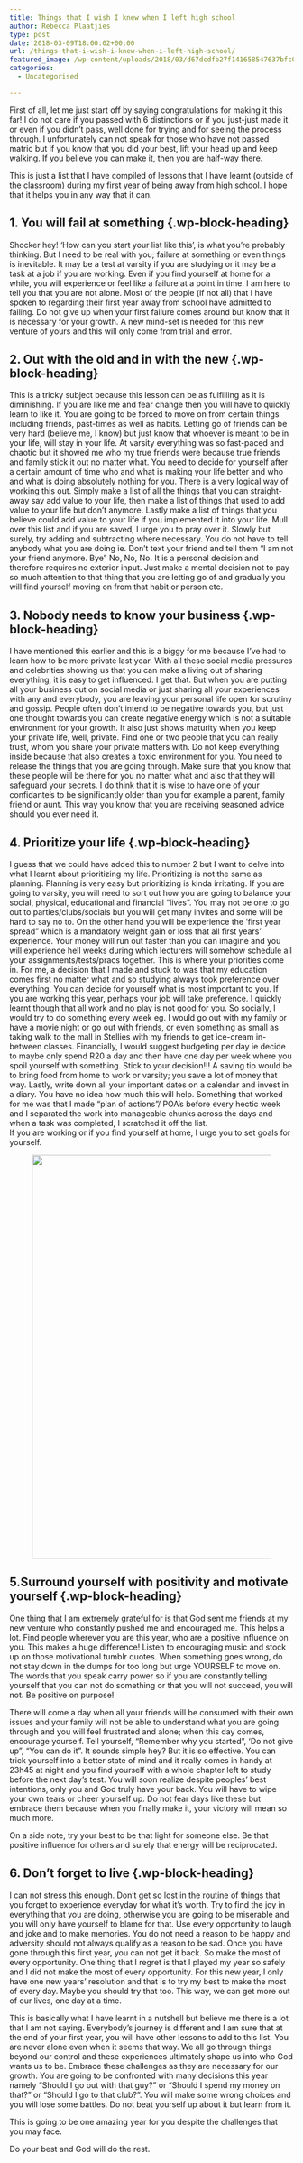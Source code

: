 ```yaml
---
title: Things that I wish I knew when I left high school
author: Rebecca Plaatjies
type: post
date: 2018-03-09T18:00:02+00:00
url: /things-that-i-wish-i-knew-when-i-left-high-school/
featured_image: /wp-content/uploads/2018/03/d67dcdfb27f141658547637bfc0fe5ff-scaled-1.jpg
categories:
  - Uncategorised

---
```

First of all, let me just start off by saying congratulations for making it this far! I do not care if you passed with 6 distinctions or if you just-just made it or even if you didn’t pass, well done for trying and for seeing the process through. I unfortunately can not speak for those who have not passed matric but if you know that you did your best, lift your head up and keep walking. If you believe you can make it, then you are half-way there.

This is just a list that I have compiled of lessons that I have learnt (outside of the classroom) during my first year of being away from high school. I hope that it helps you in any way that it can.

## 1. You will fail at something {.wp-block-heading}

Shocker hey! ‘How can you start your list like this’, is what you’re probably thinking. But I need to be real with you; failure at something or even things is inevitable. It may be a test at varsity if you are studying or it may be a task at a job if you are working. Even if you find yourself at home for a while, you will experience or feel like a failure at a point in time. I am here to tell you that you are not alone. Most of the people (if not all) that I have spoken to regarding their first year away from school have admitted to failing. Do not give up when your first failure comes around but know that it is necessary for your growth. A new mind-set is needed for this new venture of yours and this will only come from trial and error.

## 2. Out with the old and in with the new {.wp-block-heading}

This is a tricky subject because this lesson can be as fulfilling as it is diminishing. If you are like me and fear change then you will have to quickly learn to like it. You are going to be forced to move on from certain things including friends, past-times as well as habits. Letting go of friends can be very hard (believe me, I know) but just know that whoever is meant to be in your life, will stay in your life. At varsity everything was so fast-paced and chaotic but it showed me who my true friends were because true friends and family stick it out no matter what. You need to decide for yourself after a certain amount of time who and what is making your life better and who and what is doing absolutely nothing for you. There is a very logical way of working this out. Simply make a list of all the things that you can straight-away say add value to your life, then make a list of things that used to add value to your life but don’t anymore. Lastly make a list of things that you believe could add value to your life if you implemented it into your life. Mull over this list and if you are saved, I urge you to pray over it. Slowly but surely, try adding and subtracting where necessary. You do not have to tell anybody what you are doing ie. Don’t text your friend and tell them “I am not your friend anymore. Bye” No, No, No. It is a personal decision and therefore requires no exterior input. Just make a mental decision not to pay so much attention to that thing that you are letting go of and gradually you will find yourself moving on from that habit or person etc.

## 3. Nobody needs to know your business {.wp-block-heading}

I have mentioned this earlier and this is a biggy for me because I’ve had to learn how to be more private last year. With all these social media pressures and celebrities showing us that you can make a living out of sharing everything, it is easy to get influenced. I get that. But when you are putting all your business out on social media or just sharing all your experiences with any and everybody, you are leaving your personal life open for scrutiny and gossip. People often don’t intend to be negative towards you, but just one thought towards you can create negative energy which is not a suitable environment for your growth. It also just shows maturity when you keep your private life, well, private. Find one or two people that you can really trust, whom you share your private matters with. Do not keep everything inside because that also creates a toxic environment for you. You need to release the things that you are going through. Make sure that you know that these people will be there for you no matter what and also that they will safeguard your secrets. I do think that it is wise to have one of your confidante’s to be significantly older than you for example a parent, family friend or aunt. This way you know that you are receiving seasoned advice should you ever need it.

## 4. Prioritize your life {.wp-block-heading}

I guess that we could have added this to number 2 but I want to delve into what I learnt about prioritizing my life. Prioritizing is not the same as planning. Planning is very easy but prioritizing is kinda irritating. If you are going to varsity, you will need to sort out how you are going to balance your social, physical, educational and financial “lives”. You may not be one to go out to parties/clubs/socials but you will get many invites and some will be hard to say no to. On the other hand you will be experience the ‘first year spread” which is a mandatory weight gain or loss that all first years’ experience. Your money will run out faster than you can imagine and you will experience hell weeks during which lecturers will somehow schedule all your assignments/tests/pracs together. This is where your priorities come in. For me, a decision that I made and stuck to was that my education comes first no matter what and so studying always took preference over everything. You can decide for yourself what is most important to you. If you are working this year, perhaps your job will take preference. I quickly learnt though that all work and no play is not good for you. So socially, I would try to do something every week eg. I would go out with my family or have a movie night or go out with friends, or even something as small as taking walk to the mall in Stellies with my friends to get ice-cream in-between classes. Financially, I would suggest budgeting per day ie decide to maybe only spend R20 a day and then have one day per week where you spoil yourself with something. Stick to your decision!!! A saving tip would be to bring food from home to work or varsity; you save a lot of money that way. Lastly, write down all your important dates on a calendar and invest in a diary. You have no idea how much this will help. Something that worked for me was that I made “plan of actions”/ POA’s before every hectic week and I separated the work into manageable chunks across the days and when a task was completed, I scratched it off the list.  
If you are working or if you find yourself at home, I urge you to set goals for yourself.<figure class="wp-block-image size-large">

<img decoding="async" width="1024" height="716" src="https://mythoughtsinwords.net/wp-content/uploads/2023/06/7c96b4f6cc5843ff96abb7afa61168e8-1024x716.jpg" alt="" class="wp-image-197" srcset="https://mythoughtsinwords.net/wp-content/uploads/2023/06/7c96b4f6cc5843ff96abb7afa61168e8-200x140.jpg 200w, https://mythoughtsinwords.net/wp-content/uploads/2023/06/7c96b4f6cc5843ff96abb7afa61168e8-300x210.jpg 300w, https://mythoughtsinwords.net/wp-content/uploads/2023/06/7c96b4f6cc5843ff96abb7afa61168e8-400x280.jpg 400w, https://mythoughtsinwords.net/wp-content/uploads/2023/06/7c96b4f6cc5843ff96abb7afa61168e8-600x420.jpg 600w, https://mythoughtsinwords.net/wp-content/uploads/2023/06/7c96b4f6cc5843ff96abb7afa61168e8-768x537.jpg 768w, https://mythoughtsinwords.net/wp-content/uploads/2023/06/7c96b4f6cc5843ff96abb7afa61168e8-800x560.jpg 800w, https://mythoughtsinwords.net/wp-content/uploads/2023/06/7c96b4f6cc5843ff96abb7afa61168e8-1024x716.jpg 1024w, https://mythoughtsinwords.net/wp-content/uploads/2023/06/7c96b4f6cc5843ff96abb7afa61168e8-1200x839.jpg 1200w, https://mythoughtsinwords.net/wp-content/uploads/2023/06/7c96b4f6cc5843ff96abb7afa61168e8-1536x1074.jpg 1536w, https://mythoughtsinwords.net/wp-content/uploads/2023/06/7c96b4f6cc5843ff96abb7afa61168e8.jpg 1920w" sizes="(max-width: 1024px) 100vw, 1024px" /> </figure> 

## 5.Surround yourself with positivity and motivate yourself {.wp-block-heading}

One thing that I am extremely grateful for is that God sent me friends at my new venture who constantly pushed me and encouraged me. This helps a lot. Find people wherever you are this year, who are a positive influence on you. This makes a huge difference! Listen to encouraging music and stock up on those motivational tumblr quotes. When something goes wrong, do not stay down in the dumps for too long but urge YOURSELF to move on. The words that you speak carry power so if you are constantly telling yourself that you can not do something or that you will not succeed, you will not. Be positive on purpose!

There will come a day when all your friends will be consumed with their own issues and your family will not be able to understand what you are going through and you will feel frustrated and alone; when this day comes, encourage yourself. Tell yourself, “Remember why you started”, ‘Do not give up”, “You can do it”. It sounds simple hey? But it is so effective. You can trick yourself into a better state of mind and it really comes in handy at 23h45 at night and you find yourself with a whole chapter left to study before the next day’s test. You will soon realize despite peoples’ best intentions, only you and God truly have your back. You will have to wipe your own tears or cheer yourself up. Do not fear days like these but embrace them because when you finally make it, your victory will mean so much more.

On a side note, try your best to be that light for someone else. Be that positive influence for others and surely that energy will be reciprocated.

## 6. Don’t forget to live {.wp-block-heading}

I can not stress this enough. Don’t get so lost in the routine of things that you forget to experience everyday for what it’s worth. Try to find the joy in everything that you are doing, otherwise you are going to be miserable and you will only have yourself to blame for that. Use every opportunity to laugh and joke and to make memories. You do not need a reason to be happy and adversity should not always qualify as a reason to be sad. Once you have gone through this first year, you can not get it back. So make the most of every opportunity. One thing that I regret is that I played my year so safely and I did not make the most of every opportunity. For this new year, I only have one new years’ resolution and that is to try my best to make the most of every day. Maybe you should try that too. This way, we can get more out of our lives, one day at a time.

This is basically what I have learnt in a nutshell but believe me there is a lot that I am not saying. Everybody’s journey is different and I am sure that at the end of your first year, you will have other lessons to add to this list. You are never alone even when it seems that way. We all go through things beyond our control and these experiences ultimately shape us into who God wants us to be. Embrace these challenges as they are necessary for our growth. You are going to be confronted with many decisions this year namely “Should I go out with that guy?” or “Should I spend my money on that?” or “Should I go to that club?”. You will make some wrong choices and you will lose some battles. Do not beat yourself up about it but learn from it.

This is going to be one amazing year for you despite the challenges that you may face.

Do your best and God will do the rest.